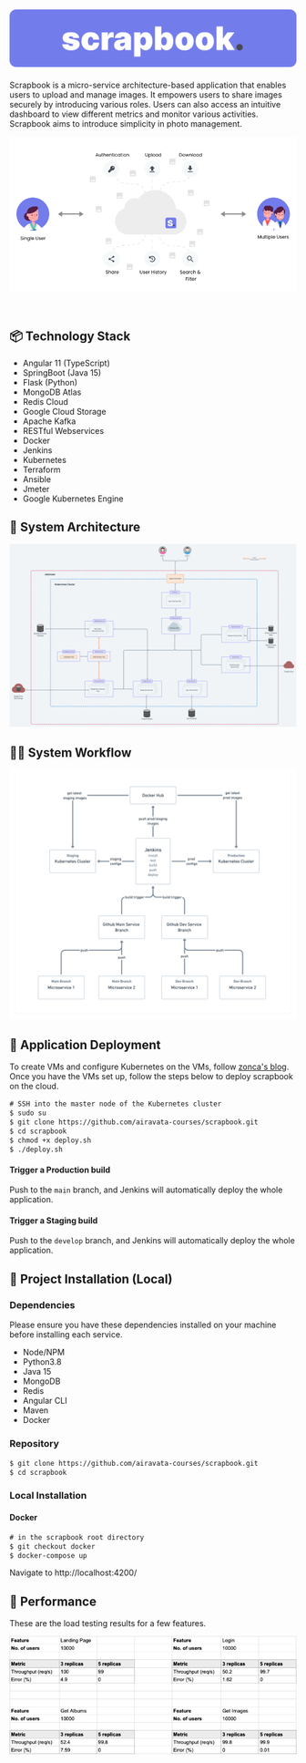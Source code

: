 ![banner](image/banner_primary.png)
---

Scrapbook is a micro-service architecture-based application that enables users to upload and manage images. It empowers users to share images securely by introducing various roles. Users can also access an intuitive dashboard to view different metrics and monitor various activities. Scrapbook aims to introduce simplicity in photo management.

![banner](image/updated-napkin-diagram.png)

<br>

## 📦 Technology Stack

- Angular 11 (TypeScript)
- SpringBoot (Java 15)
- Flask (Python)
- MongoDB Atlas
- Redis Cloud
- Google Cloud Storage
- Apache Kafka
- RESTful Webservices
- Docker
- Jenkins
- Kubernetes
- Terraform
- Ansible
- Jmeter
- Google Kubernetes Engine

## 🏰 System Architecture

![architecture](image/new-architecture.png)

## 👨‍💻 System Workflow

![workflow](image/updated-workflow.png)

## 🚀 Application Deployment

To create VMs and configure Kubernetes on the VMs, follow [zonca's blog](https://github.com/zonca/zonca-blog/blob/master/_posts/2021-01-20-jetstream_kubernetes_kubespray_2.15.0.md). Once you have the VMs set up, follow the steps below to deploy scrapbook on the cloud.

```
# SSH into the master node of the Kubernetes cluster
$ sudo su
$ git clone https://github.com/airavata-courses/scrapbook.git
$ cd scrapbook
$ chmod +x deploy.sh
$ ./deploy.sh
```

#### Trigger a Production build

Push to the `main` branch, and Jenkins will automatically deploy the whole application.

#### Trigger a Staging build

Push to the `develop` branch, and Jenkins will automatically deploy the whole application.

## 🧱 Project Installation (Local)

### Dependencies

Please ensure you have these dependencies installed on your machine before installing each service.

- Node/NPM
- Python3.8
- Java 15
- MongoDB
- Redis
- Angular CLI
- Maven
- Docker

### Repository 
```
$ git clone https://github.com/airavata-courses/scrapbook.git
$ cd scrapbook
```

### Local Installation

#### Docker

```
# in the scrapbook root directory
$ git checkout docker
$ docker-compose up
```

Navigate to http://localhost:4200/

## 🎨 Performance

These are the load testing results for a few features.

![results - load test](image/load-test.png)
